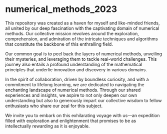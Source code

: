 # numerical_methods_2023
This repository was created as a haven for myself and like-minded friends, all united by our deep fascination with the captivating domain of numerical methods. Our collective mission revolves around the exploration, comprehension, and admiration of the intricate techniques and algorithms that constitute the backbone of this enthralling field.

Our common goal is to peel back the layers of numerical methods, unveiling their mysteries, and leveraging them to tackle real-world challenges. This journey also entails a profound understanding of the mathematical principles that underlie innovation and discovery in various domains.

In the spirit of collaboration, driven by boundless curiosity, and with a commitment to lifelong learning, we are dedicated to navigating the enchanting landscape of numerical methods. Through our shared experiences and insights, we aspire to not only deepen our own understanding but also to generously impart our collective wisdom to fellow enthusiasts who share our zeal for this subject.

We invite you to embark on this exhilarating voyage with us—an expedition filled with exploration and enlightenment that promises to be as intellectually rewarding as it is enjoyable.
